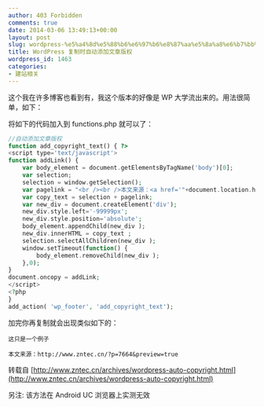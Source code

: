 ```yaml
---
author: 403 Forbidden
comments: true
date: 2014-03-06 13:49:13+00:00
layout: post
slug: wordpress-%e5%a4%8d%e5%88%b6%e6%97%b6%e8%87%aa%e5%8a%a8%e6%b7%bb%e5%8a%a0%e6%96%87%e7%ab%a0%e7%89%88%e6%9d%83
title: WordPress 复制时自动添加文章版权
wordpress_id: 1463
categories:
- 建站相关
---
```

这个我在许多博客也看到有，我这个版本的好像是 WP 大学流出来的。用法很简单，如下：

将如下的代码加入到 functions.php 就可以了：
```php
//自动添加文章版权
function add_copyright_text() { ?>
<script type='text/javascript'>
function addLink() {
    var body_element = document.getElementsByTagName('body')[0];
    var selection;
    selection = window.getSelection();
    var pagelink = "<br /><br />本文来源：<a href='"+document.location.href+"'>"+document.location.href+"</a>"; 
    var copy_text = selection + pagelink;
    var new_div = document.createElement('div');
    new_div.style.left='-99999px';
    new_div.style.position='absolute';
    body_element.appendChild(new_div );
    new_div.innerHTML = copy_text ;
    selection.selectAllChildren(new_div );
    window.setTimeout(function() {
        body_element.removeChild(new_div );
    },0);
}
document.oncopy = addLink;
</script>
<?php
}
add_action( 'wp_footer', 'add_copyright_text');
```


加完你再复制就会出现类似如下的：
```
这只是一个例子

本文来源：http://www.zntec.cn/?p=7664&preview=true
```


转载自 [http://www.zntec.cn/archives/wordpress-auto-copyright.html](http://www.zntec.cn/archives/wordpress-auto-copyright.html)

另注: 该方法在 Android UC 浏览器上实测无效
